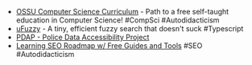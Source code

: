 - [OSSU Computer Science Curriculum](https://github.com/ossu/computer-science) - Path to a free self-taught education in Computer Science! #CompSci #Autodidacticism
- [uFuzzy](https://github.com/leeoniya/uFuzzy) - A tiny, efficient fuzzy search that doesn't suck #Typescript
- [PDAP - Police Data Accessibility Project](https://www.pdap.io/)
- [Learning SEO Roadmap w/ Free Guides and Tools](https://learningseo.io/) #SEO #Autodidacticism